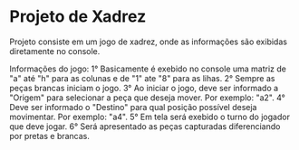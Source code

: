 # Projeto de Xadrez

Projeto consiste em um jogo de xadrez, onde as informações são exibidas diretamente no console.

Informações do jogo:
    1° Basicamente é exebido no console uma matriz de "a" até "h" para as colunas e de "1" ate "8" para as lihas.
    2° Sempre as peças brancas iniciam o jogo.
    3° Ao iniciar o jogo, deve ser informado a "Origem" para selecionar a peça que deseja mover. Por exemplo: "a2".
    4° Deve ser informado o "Destino" para qual posição possível deseja movimentar. Por exemplo: "a4".
    5° Em tela será exebido o turno do jogador que deve jogar.
    6° Será apresentado as peças capturadas diferenciando por pretas e brancas.